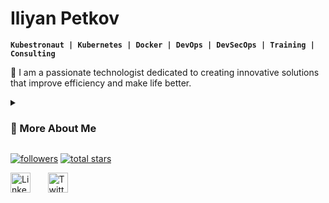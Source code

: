 #   Iliyan Petkov

**`Kubestronaut | Kubernetes | Docker | DevOps | DevSecOps | Training | Consulting`**

🚀 I am a passionate technologist dedicated to creating innovative solutions that improve efficiency and make life better.

<!-- About me -->
<details>
 <summary><h3>🚵‍ More About Me</h3></summary>
When not involved in training or consulting projects. I enjoy activities such as reading, martial arts, programming,
and learning new languages. I also love spending time with my family, discussing technology at conferences and workshops,
helping non-profit community initiatives, and tinkering with electronics and IoT, which fuel my creativity and curiosity.
</details>


<!-- Github links -->
<p align="left">
   <a href="https://github.com/iliyan-s-petkov?tab=followers">
      <img alt="followers" title="Follow me on Github" src="https://custom-icon-badges.demolab.com/github/followers/iliyan-s-petkov?color=236ad3&labelColor=1155ba&style=for-the-badge&logo=person-add&label=Follow&logoColor=white"/></a>
   <a href="https://github.com/iliyan-s-petkov?tab=repositories&sort=stargazers">
      <img alt="total stars" title="Total stars on GitHub" src="https://custom-icon-badges.demolab.com/github/stars/iliyan-s-petkov?color=55960c&style=for-the-badge&labelColor=488207&logo=star"/></a>
</p>


<!-- Social media -->
<p align="left">
  <a href="https://www.linkedin.com/in/iliyan-s-petkov/"><img width="32px" alt="LinkedIn" title="LinkedIn" src="https://i.imgur.com/OQUXwNp.jpeg"/></a>
  &#8287;&#8287;&#8287;&#8287;&#8287;
  <a href="https://x.com/Iliyan_Petkov"><img width="32px" alt="Twitter" title="Twitter" src="https://seeklogo.com/images/T/twitter-new-logo-8A0C4E0C58-seeklogo.com.png?v=638258088440000000"/></a>
  &#8287;&#8287;&#8287;&#8287;&#8287;
</p>
